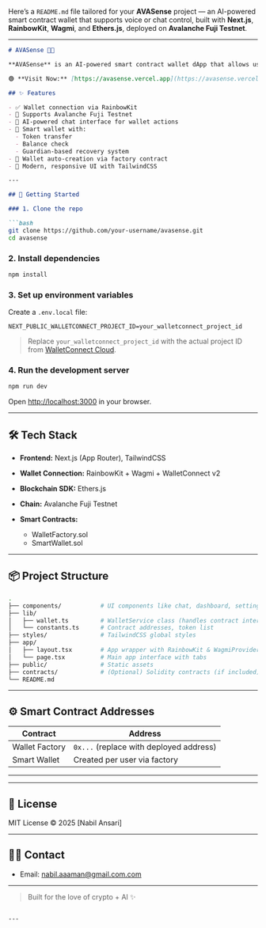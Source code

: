 Here’s a `README.md` file tailored for your **AVASense** project — an AI-powered smart contract wallet that supports voice or chat control, built with **Next.js**, **RainbowKit**, **Wagmi**, and **Ethers.js**, deployed on **Avalanche Fuji Testnet**.

---

````markdown
# AVASense 🔐🤖

**AVASense** is an AI-powered smart contract wallet dApp that allows users to manage their crypto assets using natural language (chat or voice). It supports token transfers, balance checks, guardian recovery, and more — all through a sleek interface integrated with RainbowKit, Wagmi, and Ethers.js.

🟢 **Visit Now:** [https://avasense.vercel.app](https://avasense.vercel.app)

## ✨ Features

- ✅ Wallet connection via RainbowKit
- 🌉 Supports Avalanche Fuji Testnet
- 🤖 AI-powered chat interface for wallet actions
- 🔐 Smart wallet with:
  - Token transfer
  - Balance check
  - Guardian-based recovery system
- 🔁 Wallet auto-creation via factory contract
- 🎨 Modern, responsive UI with TailwindCSS

---

## 🚀 Getting Started

### 1. Clone the repo

```bash
git clone https://github.com/your-username/avasense.git
cd avasense
````

### 2. Install dependencies

```bash
npm install
```

### 3. Set up environment variables

Create a `.env.local` file:

```env
NEXT_PUBLIC_WALLETCONNECT_PROJECT_ID=your_walletconnect_project_id
```

> Replace `your_walletconnect_project_id` with the actual project ID from [WalletConnect Cloud](https://cloud.walletconnect.com/).

### 4. Run the development server

```bash
npm run dev
```

Open [http://localhost:3000](http://localhost:3000) in your browser.

---

## 🛠️ Tech Stack

* **Frontend:** Next.js (App Router), TailwindCSS
* **Wallet Connection:** RainbowKit + Wagmi + WalletConnect v2
* **Blockchain SDK:** Ethers.js
* **Chain:** Avalanche Fuji Testnet
* **Smart Contracts:**

  * WalletFactory.sol
  * SmartWallet.sol

---

## 📦 Project Structure

```bash
.
├── components/           # UI components like chat, dashboard, settings
├── lib/
│   ├── wallet.ts         # WalletService class (handles contract interaction)
│   └── constants.ts      # Contract addresses, token list
├── styles/               # TailwindCSS global styles
├── app/
│   ├── layout.tsx        # App wrapper with RainbowKit & WagmiProvider
│   └── page.tsx          # Main app interface with tabs
├── public/               # Static assets
├── contracts/            # (Optional) Solidity contracts (if included)
└── README.md
```

---

## ⚙️ Smart Contract Addresses

| Contract       | Address                                 |
| -------------- | --------------------------------------- |
| Wallet Factory | `0x...` (replace with deployed address) |
| Smart Wallet   | Created per user via factory            |

---

<!-- ## 📸 Screenshots

![Chat UI](./screenshots/chat.png)
![Dashboard](./screenshots/dashboard.png) -->

---

<!-- ## 🧠 AI Integration

Chat and voice commands are parsed to determine intent and mapped to wallet actions. Extendable for:

* Token swap
* Portfolio summary
* Transaction history
* And more...

--- -->

## 📜 License

MIT License © 2025 \[Nabil Ansari]

---

## 🙋‍♂️ Contact

* Email: [nabil.aaaman@gmail.com.com](mailto:nabil.aaaman@gmail.com)

---

> Built for the love of crypto + AI ✨

```

---

